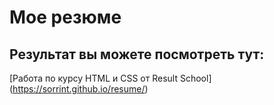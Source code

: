 # Мое резюме

## Результат вы можете посмотреть тут:

[Работа по курсу HTML и CSS от Result School] (https://sorrint.github.io/resume/)
